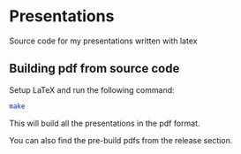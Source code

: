# Presentations
Source code for my presentations written with latex

## Building pdf from source code
Setup LaTeX and run the following command:

```bash
make
```

This will build all the presentations in the pdf format.

You can also find the pre-build pdfs from the release section.
